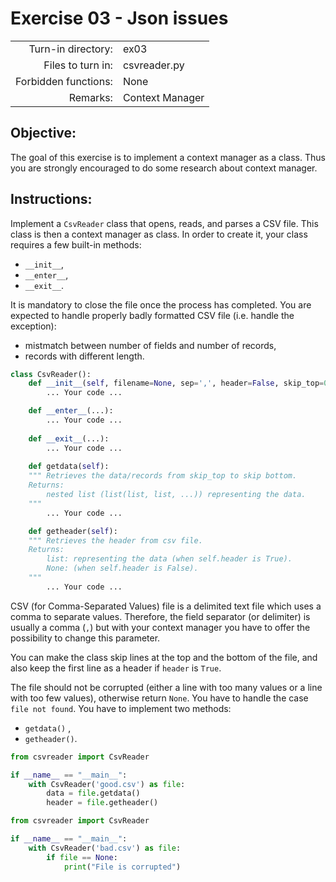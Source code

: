 # Exercise 03 - Json issues

|                         |                    |
| -----------------------:| ------------------ |
|   Turn-in directory:    |  ex03              |
|   Files to turn in:     |  csvreader.py      |
|   Forbidden functions:  |  None              |
|   Remarks:              |  Context Manager   |

## Objective:
The goal of this exercise is to implement a context manager as a class.
Thus you are strongly encouraged to do some research about context manager.

## Instructions:
Implement a `CsvReader` class that opens, reads, and parses a CSV file.
This class is then a context manager as class.
In order to create it, your class requires a few built-in methods:
* `__init__`,
* `__enter__`,
* `__exit__`.

It is mandatory to close the file once the process has completed.
You are expected to handle properly badly formatted CSV file (i.e. handle the exception):
* mistmatch between number of fields and number of records,
* records with different length.


```py
class CsvReader():
	def __init__(self, filename=None, sep=',', header=False, skip_top=0, skip_bottom=0):
		... Your code ...

	def __enter__(...):
		... Your code ...
	
	def __exit__(...):
		... Your code ...
	
	def getdata(self):
	""" Retrieves the data/records from skip_top to skip bottom.
	Returns:
		nested list (list(list, list, ...)) representing the data.
	"""
		... Your code ...

	def getheader(self):
	""" Retrieves the header from csv file.
	Returns:
		list: representing the data (when self.header is True).
        None: (when self.header is False).
	"""
		... Your code ...
```

CSV (for Comma-Separated Values) file is a delimited text file which uses a comma to separate values.
Therefore, the field separator (or delimiter) is usually a comma (`,`)
but with your context manager you have to offer the possibility to change this parameter.

You can make the class skip lines at the top and the bottom of the file,
and also keep the first line as a header if `header` is `True`.

The file should not be corrupted (either a line with too many values or a line with too few values), otherwise return `None`.
You have to handle the case `file not found`.
You have to implement two methods:
* `getdata()` ,
* `getheader()`.

```py
from csvreader import CsvReader

if __name__ == "__main__":
    with CsvReader('good.csv') as file:
        data = file.getdata()
        header = file.getheader()
```

```py
from csvreader import CsvReader

if __name__ == "__main__":
    with CsvReader('bad.csv') as file:
        if file == None:
            print("File is corrupted")
```

